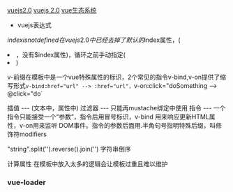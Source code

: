 [vuejs2.0](https://vuefe.cn/guide)
[vuejs 2.0](http://cn.vuejs.org/v2/guide/)
[vue生态系统](https://github.com/vuejs/awesome-vue#libraries--plugins)


+ vuejs表达式

$index is not defined 在vuejs2.0中 已经去掉了默认的$index属性，(<li v-for="todo in todos">，没有$index属性)，循环之前手动指定(<li v-for="(todo, index) in todos">)

v-前缀在模板中是一个vue特殊属性的标识，2个常见的指令v-bind,v-on提供了缩写形式`v-bind:href="url" --> :href="url"，`v-on:click="doSomething --> @click="do`


插值       --- (文本中，属性中)
过滤器    --- 只能再mustache绑定中使用
指令       ---  一个指令只能接受一个“参数”，指令后用冒号标识，v-bind 用来响应更新HTML属性，v-on用来监听 DOM事件。指令的参数后面用.半角句号指明特殊后缀，叫修饰符modifiers

"string".split('').reverse().join('')  字符串倒序

计算属性
在模板中放入太多的逻辑会让模板过重且难以维护


### vue-loader
